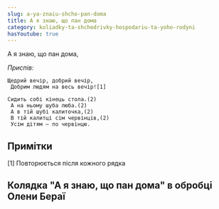 ```yaml
---
slug: a-ya-znaiu-shcho-pan-doma
title: А я знаю, що пан дома
category: koliadky-ta-shchedrivky-hospodariu-ta-yoho-rodyni
hasYoutube: true
---
```

А я знаю, що пан дома,

*Приспів:*
```
Щедрий вечір, добрий вечір,
 Добрим людям на весь вечір![1]
```

```
Сидить собі кінець стола.(2)
 А на ньому шуба люба.(2)
 А в тій шубі калиточка,(2)
 В тій калитці сім червінців,(2)
 Усім дітям — по червінцю.
```

## Примітки

[1] Повторюється після кожного рядка

## Колядка "А я знаю, що пан дома" в обробці Олени Бераї

<YoutubeIframe id="YnI8qQ2haRc" className="md:w-4/5" />
